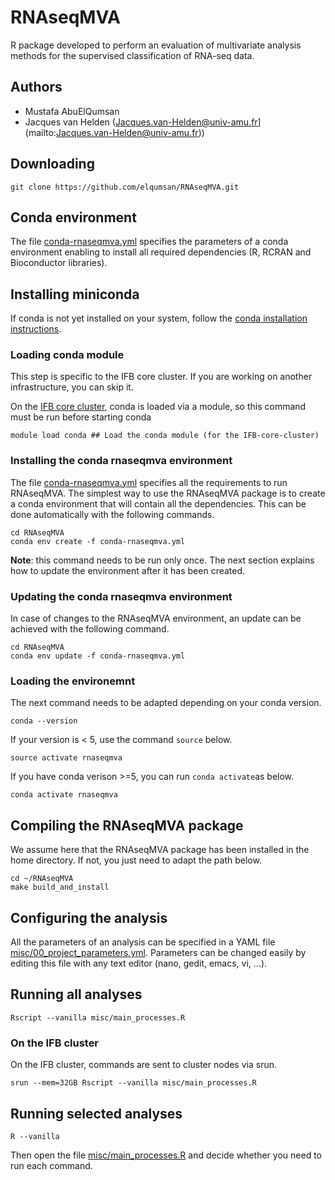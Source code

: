 # RNAseqMVA

R package developed to perform an evaluation of multivariate analysis
methods for the supervised classification of RNA-seq data.

## Authors

- Mustafa AbuElQumsan 
- Jacques van Helden (Jacques.van-Helden@univ-amu.fr](mailto:Jacques.van-Helden@univ-amu.fr))

## Downloading

```
git clone https://github.com/elqumsan/RNAseqMVA.git
```

## Conda environment

The file [conda-rnaseqmva.yml](conda-rnaseqmva.yml) specifies the parameters of a conda environment enabling to install all required dependencies (R, RCRAN and Bioconductor libraries).

## Installing miniconda

If conda is not yet installed on your system, follow the [conda installation instructions](https://docs.conda.io/projects/conda/en/latest/user-guide/install/). 


### Loading conda module 

This step is specific to the IFB core cluster. If you are working on another infrastructure, you can skip it. 

On the [IFB core cluster](https://www.france-bioinformatique.fr/cluster), conda is loaded via a module, so this command must be run before starting conda

```
module load conda ## Load the conda module (for the IFB-core-cluster)
```

### Installing the conda rnaseqmva environment

The file [conda-rnaseqmva.yml](conda-rnaseqmva.yml) specifies all the requirements to run RNAseqMVA. The simplest way to use the RNAseqMVA package is to create a conda environment that will contain all the dependencies. This can be done automatically with the following commands. 

```
cd RNAseqMVA
conda env create -f conda-rnaseqmva.yml
```

__Note__: this command needs to be run only once. The next section explains how to update the environment after it has been created. 

### Updating the conda rnaseqmva environment

In case of changes to the RNAseqMVA environment, an update can be
achieved with the following command. 

```
cd RNAseqMVA
conda env update -f conda-rnaseqmva.yml
```

### Loading the environemnt

The next command needs to be adapted depending on your conda version. 

```
conda --version
```

If your version is < 5, use the command `source` below.

```
source activate rnaseqmva
```

If you have conda verison >=5, you can run `conda activate`as below.

```
conda activate rnaseqmva
```


## Compiling the RNAseqMVA package

We assume here that the RNAseqMVA package has been installed in the
home directory. If not, you just need to adapt the path below.

```
cd ~/RNAseqMVA
make build_and_install
```

## Configuring the analysis

All the parameters of an analysis can be specified in a YAML file
[misc/00_project_parameters.yml](misc/00_project_parameters.yml). Parameters
can be changed easily by editing this file with any text editor (nano,
gedit, emacs, vi, ...).

## Running all analyses

```
Rscript --vanilla misc/main_processes.R
```

### On the IFB cluster

On the IFB cluster, commands are sent to cluster nodes via srun. 

```
srun --mem=32GB Rscript --vanilla misc/main_processes.R
```


## Running selected analyses

```
R --vanilla
```

Then open the file [misc/main_processes.R](misc/main_processes.R) and
decide whether you need to run each command.
